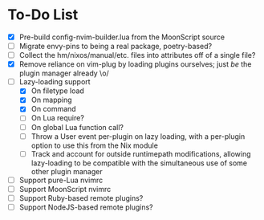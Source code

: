 # To-Do List
- [x] Pre-build config-nvim-builder.lua from the MoonScript source
- [ ] Migrate envy-pins to being a real package, poetry-based?
- [ ] Collect the hm/nixos/manual/etc. files into attributes off of a single file?
- [x] Remove reliance on vim-plug by loading plugins ourselves; just *be* the
  plugin manager already \o/
- [ ] Lazy-loading support
    - [x] On filetype load
    - [x] On <Plug> mapping
    - [x] On command
    - [ ] On Lua require?
    - [ ] On global Lua function call?
    - [ ] Throw a User event per-plugin on lazy loading, with a per-plugin
      option to use this from the Nix module
    - [ ] Track and account for outside runtimepath modifications, allowing
      lazy-loading to be compatible with the simultaneous use of some other
      plugin manager
- [ ] Support pure-Lua nvimrc
- [ ] Support MoonScript nvimrc
- [ ] Support Ruby-based remote plugins?
- [ ] Support NodeJS-based remote plugins?
